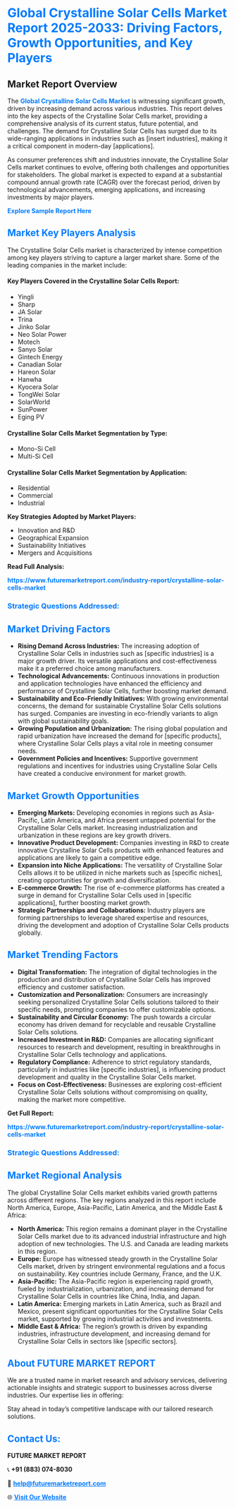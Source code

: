<h1 style="color: #007BFF;">Global Crystalline Solar Cells Market Report 2025-2033: Driving Factors, Growth Opportunities, and Key Players</h1>

<section id="overview">
<h2>Market Report Overview</h2>
<p>The <a href="https://www.futuremarketreport.com/industry-report/crystalline-solar-cells-market" style="color: #007BFF; text-decoration: none;"><strong>Global Crystalline Solar Cells Market</strong></a> is witnessing significant growth, driven by increasing demand across various industries. This report delves into the key aspects of the Crystalline Solar Cells market, providing a comprehensive analysis of its current status, future potential, and challenges. The demand for Crystalline Solar Cells has surged due to its wide-ranging applications in industries such as [insert industries], making it a critical component in modern-day [applications].</p>
<p>As consumer preferences shift and industries innovate, the Crystalline Solar Cells market continues to evolve, offering both challenges and opportunities for stakeholders. The global market is expected to expand at a substantial compound annual growth rate (CAGR) over the forecast period, driven by technological advancements, emerging applications, and increasing investments by major players.</p>
</section>

<section id="overview">
<p><a href="https://www.futuremarketreport.com/request-sample/reportId=58644" style="color: #007BFF; text-decoration: none;"><strong>Explore Sample Report Here</strong></a></p>
</section>

<section id="key-players">
<h2 style="color: #007BFF;">Market Key Players Analysis</h2>
<p>The Crystalline Solar Cells market is characterized by intense competition among key players striving to capture a larger market share. Some of the leading companies in the market include:</p>
<h4>Key Players Covered in the Crystalline Solar Cells Report:</h4>
<ul><li>Yingli</li><li>Sharp</li><li>JA Solar</li><li>Trina</li><li>Jinko Solar</li><li>Neo Solar Power</li><li>Motech</li><li>Sanyo Solar</li><li>Gintech Energy</li><li>Canadian Solar</li><li>Hareon Solar</li><li>Hanwha</li><li>Kyocera Solar</li><li>TongWei Solar</li><li>SolarWorld</li><li>SunPower</li><li>Eging PV</li></ul>
<h4>Crystalline Solar Cells Market Segmentation by Type:</h4>
<ul><li>Mono-Si Cell</li><li>Multi-Si Cell</li></ul>

<h4>Crystalline Solar Cells Market Segmentation by Application:</h4>
<ul><li>Residential</li><li>Commercial</li><li>Industrial</li></ul>
<p><strong>Key Strategies Adopted by Market Players:</strong></p>
<ul>
<li>Innovation and R&D</li>
<li>Geographical Expansion</li>
<li>Sustainability Initiatives</li>
<li>Mergers and Acquisitions</li>
</ul>
</section>

<section>
<p><strong>Read Full Analysis: </strong></p><a href="https://www.futuremarketreport.com/industry-report/crystalline-solar-cells-market" style="color: #007BFF; text-decoration: none;"><strong>https://www.futuremarketreport.com/industry-report/crystalline-solar-cells-market</strong></a>
<h3 style="color: #007BFF;">Strategic Questions Addressed:</h3>
</section>

<section id="driving-factors">
<h2 style="color: #007BFF;">Market Driving Factors</h2>
<ul>
<li><strong>Rising Demand Across Industries:</strong> The increasing adoption of Crystalline Solar Cells in industries such as [specific industries] is a major growth driver. Its versatile applications and cost-effectiveness make it a preferred choice among manufacturers.</li>
<li><strong>Technological Advancements:</strong> Continuous innovations in production and application technologies have enhanced the efficiency and performance of Crystalline Solar Cells, further boosting market demand.</li>
<li><strong>Sustainability and Eco-Friendly Initiatives:</strong> With growing environmental concerns, the demand for sustainable Crystalline Solar Cells solutions has surged. Companies are investing in eco-friendly variants to align with global sustainability goals.</li>
<li><strong>Growing Population and Urbanization:</strong> The rising global population and rapid urbanization have increased the demand for [specific products], where Crystalline Solar Cells plays a vital role in meeting consumer needs.</li>
<li><strong>Government Policies and Incentives:</strong> Supportive government regulations and incentives for industries using Crystalline Solar Cells have created a conducive environment for market growth.</li>
</ul>
</section>

<section id="growth-opportunities">
<h2 style="color: #007BFF;">Market Growth Opportunities</h2>
<ul>
<li><strong>Emerging Markets:</strong> Developing economies in regions such as Asia-Pacific, Latin America, and Africa present untapped potential for the Crystalline Solar Cells market. Increasing industrialization and urbanization in these regions are key growth drivers.</li>
<li><strong>Innovative Product Development:</strong> Companies investing in R&D to create innovative Crystalline Solar Cells products with enhanced features and applications are likely to gain a competitive edge.</li>
<li><strong>Expansion into Niche Applications:</strong> The versatility of Crystalline Solar Cells allows it to be utilized in niche markets such as [specific niches], creating opportunities for growth and diversification.</li>
<li><strong>E-commerce Growth:</strong> The rise of e-commerce platforms has created a surge in demand for Crystalline Solar Cells used in [specific applications], further boosting market growth.</li>
<li><strong>Strategic Partnerships and Collaborations:</strong> Industry players are forming partnerships to leverage shared expertise and resources, driving the development and adoption of Crystalline Solar Cells products globally.</li>
</ul>
</section>

<section id="trending-factors">
<h2 style="color: #007BFF;">Market Trending Factors</h2>
<ul>
<li><strong>Digital Transformation:</strong> The integration of digital technologies in the production and distribution of Crystalline Solar Cells has improved efficiency and customer satisfaction.</li>
<li><strong>Customization and Personalization:</strong> Consumers are increasingly seeking personalized Crystalline Solar Cells solutions tailored to their specific needs, prompting companies to offer customizable options.</li>
<li><strong>Sustainability and Circular Economy:</strong> The push towards a circular economy has driven demand for recyclable and reusable Crystalline Solar Cells solutions.</li>
<li><strong>Increased Investment in R&D:</strong> Companies are allocating significant resources to research and development, resulting in breakthroughs in Crystalline Solar Cells technology and applications.</li>
<li><strong>Regulatory Compliance:</strong> Adherence to strict regulatory standards, particularly in industries like [specific industries], is influencing product development and quality in the Crystalline Solar Cells market.</li>
<li><strong>Focus on Cost-Effectiveness:</strong> Businesses are exploring cost-efficient Crystalline Solar Cells solutions without compromising on quality, making the market more competitive.</li>
</ul>
</section>

<section>
<p><strong>Get Full Report: </strong></p><a href="https://www.futuremarketreport.com/industry-report/crystalline-solar-cells-market" style="color: #007BFF; text-decoration: none;"><strong>https://www.futuremarketreport.com/industry-report/crystalline-solar-cells-market</strong></a>
<h3 style="color: #007BFF;">Strategic Questions Addressed:</h3>
</section>


<section id="regional-analysis">
<h2 style="color: #007BFF;">Market Regional Analysis</h2>
<p>The global Crystalline Solar Cells market exhibits varied growth patterns across different regions. The key regions analyzed in this report include North America, Europe, Asia-Pacific, Latin America, and the Middle East & Africa:</p>
<ul>
<li><strong>North America:</strong> This region remains a dominant player in the Crystalline Solar Cells market due to its advanced industrial infrastructure and high adoption of new technologies. The U.S. and Canada are leading markets in this region.</li>
<li><strong>Europe:</strong> Europe has witnessed steady growth in the Crystalline Solar Cells market, driven by stringent environmental regulations and a focus on sustainability. Key countries include Germany, France, and the U.K.</li>
<li><strong>Asia-Pacific:</strong> The Asia-Pacific region is experiencing rapid growth, fueled by industrialization, urbanization, and increasing demand for Crystalline Solar Cells in countries like China, India, and Japan.</li>
<li><strong>Latin America:</strong> Emerging markets in Latin America, such as Brazil and Mexico, present significant opportunities for the Crystalline Solar Cells market, supported by growing industrial activities and investments.</li>
<li><strong>Middle East & Africa:</strong> The region’s growth is driven by expanding industries, infrastructure development, and increasing demand for Crystalline Solar Cells in sectors like [specific sectors].</li>
</ul>
</section>

<footer>
<h2 style="color: #007BFF;">About FUTURE MARKET REPORT</h2>
<p>We are a trusted name in market research and advisory services, delivering actionable insights and strategic support to businesses across diverse industries. Our expertise lies in offering:</p>

<p>Stay ahead in today’s competitive landscape with our tailored research solutions.</p>

<h2 style="color: #007BFF;">Contact Us:</h2>
<p><strong>FUTURE MARKET REPORT</strong></p>
<p>📞 <strong>+91 (883) 074-8030</strong></p>
<p>📧 <strong><a href="mailto:help@futuremarketreport.com" style="color: #007BFF;">help@futuremarketreport.com</a></strong></p>
<p>🌐 <strong><a href="https://www.futuremarketreport.com/" style="color: #007BFF;">Visit Our Website</a></strong></p>
</footer>